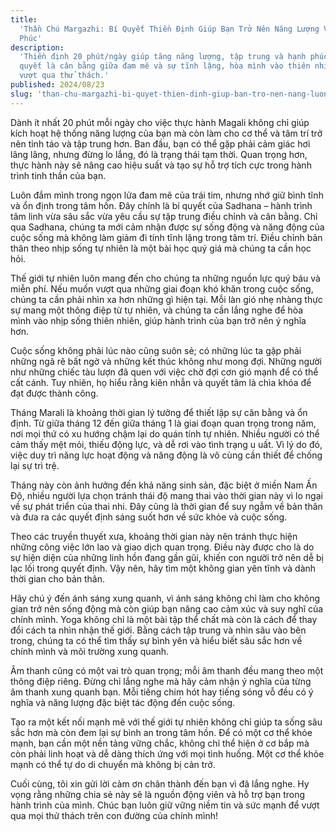 ```yaml
---
title:
  'Thần Chú Margazhi: Bí Quyết Thiền Định Giúp Bạn Trở Nên Năng Lượng Và Hạnh
  Phúc'
description:
  'Thiền định 20 phút/ngày giúp tăng năng lượng, tập trung và hạnh phúc. Bí
  quyết là cân bằng giữa đam mê và sự tĩnh lặng, hòa mình vào thiên nhiên để
  vượt qua thử thách.'
published: 2024/08/23
slug: 'than-chu-margazhi-bi-quyet-thien-dinh-giup-ban-tro-nen-nang-luong-va-hanh-phuc'
---
```


Dành ít nhất 20 phút mỗi ngày cho việc thực hành Magali không chỉ giúp kích hoạt
hệ thống năng lượng của bạn mà còn làm cho cơ thể và tâm trí trở nên tỉnh táo và
tập trung hơn. Ban đầu, bạn có thể gặp phải cảm giác hơi lâng lâng, nhưng đừng
lo lắng, đó là trạng thái tạm thời. Quan trọng hơn, thực hành này sẽ nâng cao
hiệu suất và tạo sự hỗ trợ tích cực trong hành trình tinh thần của bạn.

Luôn đắm mình trong ngọn lửa đam mê của trái tim, nhưng nhớ giữ bình tĩnh và ổn
định trong tâm hồn. Đây chính là bí quyết của Sadhana – hành trình tâm linh vừa
sâu sắc vừa yêu cầu sự tập trung điều chỉnh và cân bằng. Chỉ qua Sadhana, chúng
ta mới cảm nhận được sự sống động và năng động của cuộc sống mà không làm giảm
đi tính tĩnh lặng trong tâm trí. Điều chỉnh bản thân theo nhịp sống tự nhiên là
một bài học quý giá mà chúng ta cần học hỏi.

Thế giới tự nhiên luôn mang đến cho chúng ta những nguồn lực quý báu và miễn
phí. Nếu muốn vượt qua những giai đoạn khó khăn trong cuộc sống, chúng ta cần
phải nhìn xa hơn những gì hiện tại. Mỗi làn gió nhẹ nhàng thực sự mang một thông
điệp từ tự nhiên, và chúng ta cần lắng nghe để hòa mình vào nhịp sống thiên
nhiên, giúp hành trình của bạn trở nên ý nghĩa hơn.

Cuộc sống không phải lúc nào cũng suôn sẻ; có những lúc ta gặp phải những ngã rẽ
bất ngờ và những kết thúc không như mong đợi. Những người như những chiếc tàu
lượn đã quen với việc chờ đợi cơn gió mạnh để có thể cất cánh. Tuy nhiên, họ
hiểu rằng kiên nhẫn và quyết tâm là chìa khóa để đạt được thành công.

Tháng Marali là khoảng thời gian lý tưởng để thiết lập sự cân bằng và ổn định.
Từ giữa tháng 12 đến giữa tháng 1 là giai đoạn quan trọng trong năm, nơi mọi thứ
có xu hướng chậm lại do quán tính tự nhiên. Nhiều người có thể cảm thấy mệt mỏi,
thiếu động lực, và dễ rơi vào tình trạng u uất. Vì lý do đó, việc duy trì năng
lực hoạt động và năng động là vô cùng cần thiết để chống lại sự trì trệ.

Tháng này còn ảnh hưởng đến khả năng sinh sản, đặc biệt ở miền Nam Ấn Độ, nhiều
người lựa chọn tránh thái độ mang thai vào thời gian này vì lo ngại về sự phát
triển của thai nhi. Đây cũng là thời gian để suy ngẫm về bản thân và đưa ra các
quyết định sáng suốt hơn về sức khỏe và cuộc sống.

Theo các truyền thuyết xưa, khoảng thời gian này nên tránh thực hiện những công
việc lớn lao và giao dịch quan trọng. Điều này được cho là do sự hiện diện của
những linh hồn đang gần gũi, khiến con người trở nên dễ bị lạc lối trong quyết
định. Vậy nên, hãy tìm một không gian yên tĩnh và dành thời gian cho bản thân.

Hãy chú ý đến ánh sáng xung quanh, vì ánh sáng không chỉ làm cho không gian trở
nên sống động mà còn giúp bạn nâng cao cảm xúc và suy nghĩ của chính mình. Yoga
không chỉ là một bài tập thể chất mà còn là cách để thay đổi cách ta nhìn nhận
thế giới. Bằng cách tập trung và nhìn sâu vào bên trong, chúng ta có thể tìm
thấy sự bình yên và hiểu biết sâu sắc hơn về chính mình và môi trường xung
quanh.

Âm thanh cũng có một vai trò quan trọng; mỗi âm thanh đều mang theo một thông
điệp riêng. Đừng chỉ lắng nghe mà hãy cảm nhận ý nghĩa của từng âm thanh xung
quanh bạn. Mỗi tiếng chim hót hay tiếng sóng vỗ đều có ý nghĩa và năng lượng đặc
biệt tác động đến cuộc sống.

Tạo ra một kết nối mạnh mẽ với thế giới tự nhiên không chỉ giúp ta sống sâu sắc
hơn mà còn đem lại sự bình an trong tâm hồn. Để có một cơ thể khỏe mạnh, bạn cần
một nền tảng vững chắc, không chỉ thể hiện ở cơ bắp mà còn phải linh hoạt và dễ
dàng thích ứng với mọi tình huống. Một cơ thể khỏe mạnh có thể tự do di chuyển
mà không bị cản trở.

Cuối cùng, tôi xin gửi lời cảm ơn chân thành đến bạn vì đã lắng nghe. Hy vọng
rằng những chia sẻ này sẽ là nguồn động viên và hỗ trợ bạn trong hành trình của
mình. Chúc bạn luôn giữ vững niềm tin và sức mạnh để vượt qua mọi thử thách trên
con đường của chính mình!
